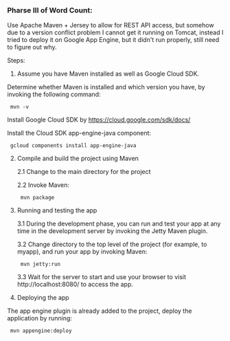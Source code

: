 ### Pharse III of Word Count:

Use Apache Maven + Jersey to allow for REST API access, but somehow due to a version conflict problem I cannot get it running on Tomcat, instead I tried to deploy it on Google App Engine, but it didn't run properly, still need to figure out why.

Steps:

1. Assume you have Maven installed as well as Google Cloud SDK. 

Determine whether Maven is installed and which version you have, by invoking the following command:

<code> mvn -v </code>

Install Google Cloud SDK by https://cloud.google.com/sdk/docs/

Install the Cloud SDK app-engine-java component:

<code> gcloud components install app-engine-java </code>

2. Compile and build the project using Maven

	2.1 Change to the main directory for the project

	2.2 Invoke Maven:

	<code> mvn package </code>

3. Running and testing the app

	3.1 During the development phase, you can run and test your app at any time in the development server by invoking the Jetty Maven plugin.

	3.2 Change directory to the top level of the project (for example, to myapp), and run your app by invoking Maven:

	<code> mvn jetty:run </code>

	3.3 Wait for the server to start and use your browser to visit http://localhost:8080/ to access the app.

4. Deploying the app

The app engine plugin is already added to the project, deploy the application by running:

<code> mvn appengine:deploy </code>